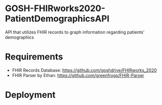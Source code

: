 # GOSH-FHIRworks2020-PatientDemographicsAPI
API that utilizes FHIR records to graph information regarding patients' demographics

# Requirements
- FHIR Records Database: https://github.com/goshdrive/FHIRworks_2020
- FHIR Parser by Ethan: https://github.com/greenfrogs/FHIR-Parser

# Deployment
